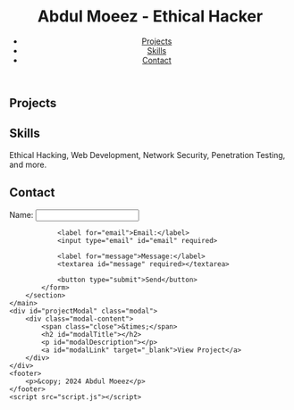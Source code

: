<!DOCTYPE html>
<html lang="en">
<head>
    <meta charset="UTF-8">
    <meta name="viewport" content="width=device-width, initial-scale=1.0">
    <title>Abdul Moeez - Ethical Hacker Portfolio</title>
    <link rel="stylesheet" href="styles.css">
</head>
<body>
    <header>
        <h1>Abdul Moeez - Ethical Hacker</h1>
        <nav>
            <ul>
                <li><a href="#projects">Projects</a></li>
                <li><a href="#skills">Skills</a></li>
                <li><a href="#contact">Contact</a></li>
            </ul>
        </nav>
    </header>
    <main>
        <section id="projects">
            <h2>Projects</h2>
            <!-- Projects will be dynamically loaded here -->
        </section>
        <section id="skills" class="animate-on-scroll">
            <h2>Skills</h2>
            <p>Ethical Hacking, Web Development, Network Security, Penetration Testing, and more.</p>
        </section>
        <section id="contact" class="animate-on-scroll">
            <h2>Contact</h2>
            <form id="contactForm">
                <label for="name">Name:</label>
                <input type="text" id="name" required>
                
                <label for="email">Email:</label>
                <input type="email" id="email" required>
                
                <label for="message">Message:</label>
                <textarea id="message" required></textarea>
                
                <button type="submit">Send</button>
            </form>
        </section>
    </main>
    <div id="projectModal" class="modal">
        <div class="modal-content">
            <span class="close">&times;</span>
            <h2 id="modalTitle"></h2>
            <p id="modalDescription"></p>
            <a id="modalLink" target="_blank">View Project</a>
        </div>
    </div>
    <footer>
        <p>&copy; 2024 Abdul Moeez</p>
    </footer>
    <script src="script.js"></script>
</body>
</html>

